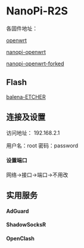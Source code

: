 # NanoPi-R2S



各固件地址：

[openwrt](https://github.com/openwrt/openwrt)


[nanopi-openwrt](https://github.com/stupidloud/nanopi-openwrt)


[nanopi-openwrt-forked](https://github.com/biliwala/nanopi-openwrt)


## Flash
[balena-ETCHER](https://etcher.balena.io)


## 连接及设置

访问地址：
192.168.2.1

用户名：root
密码：password

#### 设置端口
网络->接口->端口->不用改

## 实用服务

#### AdGuard

#### ShadowSocksR

#### OpenClash



